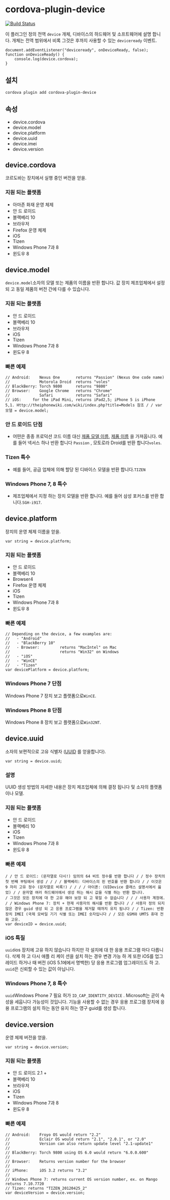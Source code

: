 <!--
# license: Licensed to the Apache Software Foundation (ASF) under one
#         or more contributor license agreements.  See the NOTICE file
#         distributed with this work for additional information
#         regarding copyright ownership.  The ASF licenses this file
#         to you under the Apache License, Version 2.0 (the
#         "License"); you may not use this file except in compliance
#         with the License.  You may obtain a copy of the License at
#
#           http://www.apache.org/licenses/LICENSE-2.0
#
#         Unless required by applicable law or agreed to in writing,
#         software distributed under the License is distributed on an
#         "AS IS" BASIS, WITHOUT WARRANTIES OR CONDITIONS OF ANY
#         KIND, either express or implied.  See the License for the
#         specific language governing permissions and limitations
#         under the License.
-->

# cordova-plugin-device

[![Build Status](https://travis-ci.org/apache/cordova-plugin-device.svg?branch=master)](https://travis-ci.org/apache/cordova-plugin-device)

이 플러그인 정의 전역 `device` 개체, 디바이스의 하드웨어 및 소프트웨어에 설명 합니다. 개체는 전역 범위에서 비록 그것은 후까지 사용할 수 있는 `deviceready` 이벤트.

    document.addEventListener("deviceready", onDeviceReady, false);
    function onDeviceReady() {
        console.log(device.cordova);
    }
    

## 설치

    cordova plugin add cordova-plugin-device
    

## 속성

  * device.cordova
  * device.model
  * device.platform
  * device.uuid
  * device.imei
  * device.version

## device.cordova

코르도바는 장치에서 실행 중인 버전을 얻을.

### 지원 되는 플랫폼

  * 아마존 화재 운영 체제
  * 안 드 로이드
  * 블랙베리 10
  * 브라우저
  * Firefox 운영 체제
  * iOS
  * Tizen
  * Windows Phone 7과 8
  * 윈도우 8

## device.model

`device.model`소자의 모델 또는 제품의 이름을 반환 합니다. 값 장치 제조업체에서 설정 되 고 동일 제품의 버전 간에 다를 수 있습니다.

### 지원 되는 플랫폼

  * 안 드 로이드
  * 블랙베리 10
  * 브라우저
  * iOS
  * Tizen
  * Windows Phone 7과 8
  * 윈도우 8

### 빠른 예제

    // Android:    Nexus One       returns "Passion" (Nexus One code name)
    //             Motorola Droid  returns "voles"
    // BlackBerry: Torch 9800      returns "9800"
    // Browser:    Google Chrome   returns "Chrome"
    //             Safari          returns "Safari"
    // iOS:     for the iPad Mini, returns iPad2,5; iPhone 5 is iPhone 5,1. Http://theiphonewiki.com/wiki/index.php?title=Models 참조 / / var 모델 = device.model;
    

### 안 드 로이드 단점

  * 어떤은 종종 프로덕션 코드 이름 대신 [제품 모델 이름](http://developer.android.com/reference/android/os/Build.html#MODEL), [제품 이름](http://developer.android.com/reference/android/os/Build.html#PRODUCT) 을 가져옵니다. 예를 들어 넥서스 하나 반환 합니다 `Passion` , 모토로라 Droid를 반환 합니다`voles`.

### Tizen 특수

  * 예를 들어, 공급 업체에 의해 할당 된 디바이스 모델을 반환 합니다.`TIZEN`

### Windows Phone 7, 8 특수

  * 제조업체에서 지정 하는 장치 모델을 반환 합니다. 예를 들어 삼성 포커스를 반환 합니다.`SGH-i917`.

## device.platform

장치의 운영 체제 이름을 얻을.

    var string = device.platform;
    

### 지원 되는 플랫폼

  * 안 드 로이드
  * 블랙베리 10
  * Browser4
  * Firefox 운영 체제
  * iOS
  * Tizen
  * Windows Phone 7과 8
  * 윈도우 8

### 빠른 예제

    // Depending on the device, a few examples are:
    //   - "Android"
    //   - "BlackBerry 10"
    //   - Browser:         returns "MacIntel" on Mac
    //                      returns "Win32" on Windows
    //   - "iOS"
    //   - "WinCE"
    //   - "Tizen"
    var devicePlatform = device.platform;
    

### Windows Phone 7 단점

Windows Phone 7 장치 보고 플랫폼으로`WinCE`.

### Windows Phone 8 단점

Windows Phone 8 장치 보고 플랫폼으로`Win32NT`.

## device.uuid

소자의 보편적으로 고유 식별자 ([UUID](http://en.wikipedia.org/wiki/Universally_Unique_Identifier) 를 얻을합니다).

    var string = device.uuid;
    

### 설명

UUID 생성 방법의 자세한 내용은 장치 제조업체에 의해 결정 됩니다 및 소자의 플랫폼 이나 모델.

### 지원 되는 플랫폼

  * 안 드 로이드
  * 블랙베리 10
  * iOS
  * Tizen
  * Windows Phone 7과 8
  * 윈도우 8

### 빠른 예제

    / / 안 드 로이드: (문자열로 다시!) 임의의 64 비트 정수를 반환 합니다 / / 정수 장치의 첫 번째 부팅에서 생성 / / / / 블랙베리: 디바이스의 핀 번호를 반환 합니다 / / 이것은 9 자리 고유 정수 (문자열로 비록!) / / / / 아이폰: (UIDevice 클래스 설명서에서 읊 었) / / 문자열 여러 하드웨어에서 생성 하는 해시 값을 식별 하는 반환 합니다.
    / 그것은 모든 장치에 대 한 고유 해야 보장 되 고 묶일 수 없습니다 / / / 사용자 계정에.
    / / Windows Phone 7: 장치 + 현재 사용자의 해시를 반환 합니다 / / 사용자 정의 되지 않은 경우 guid 생성 되 고 응용 프로그램을 제거할 때까지 유지 됩니다 / / Tizen: 반환 장치 IMEI (국제 모바일 기기 식별 또는 IMEI 숫자입니다 / / 모든 GSM와 UMTS 휴대 전화 고유.
    var deviceID = device.uuid;
    

### iOS 특질

`uuid`ios 장치에 고유 하지 않습니다 하지만 각 설치에 대 한 응용 프로그램 마다 다릅니다. 삭제 하 고 다시 애플 리 케이 션을 설치 하는 경우 변경 가능 하 게 또한 iOS를 업그레이드 하거나 때 버전 (iOS 5.1에에서 명백한) 당 응용 프로그램 업그레이드도 하 고. `uuid`은 신뢰할 수 있는 값이 아닙니다.

### Windows Phone 7, 8 특수

`uuid`Windows Phone 7 필요 허가 `ID_CAP_IDENTITY_DEVICE` . Microsoft는 곧이 속성을 세웁니다 가능성이 것입니다. 기능을 사용할 수 없는 경우 응용 프로그램 장치에 응용 프로그램의 설치 하는 동안 유지 하는 영구 guid를 생성 합니다.

## device.version

운영 체제 버전을 얻을.

    var string = device.version;
    

### 지원 되는 플랫폼

  * 안 드 로이드 2.1 +
  * 블랙베리 10
  * 브라우저
  * iOS
  * Tizen
  * Windows Phone 7과 8
  * 윈도우 8

### 빠른 예제

    // Android:    Froyo OS would return "2.2"
    //             Eclair OS would return "2.1", "2.0.1", or "2.0"
    //             Version can also return update level "2.1-update1"
    //
    // BlackBerry: Torch 9800 using OS 6.0 would return "6.0.0.600"
    //
    // Browser:    Returns version number for the browser
    //
    // iPhone:     iOS 3.2 returns "3.2"
    //
    // Windows Phone 7: returns current OS version number, ex. on Mango returns 7.10.7720
    // Tizen: returns "TIZEN_20120425_2"
    var deviceVersion = device.version;
